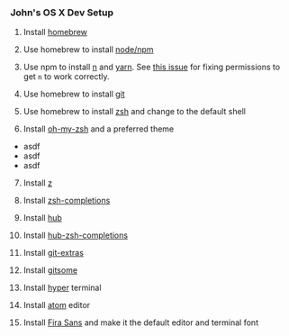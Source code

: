 ### John's OS X Dev Setup

1. Install [homebrew](https://brew.sh/)

2. Use homebrew to install [node/npm](https://wsvincent.com/install-node-js-npm-mac/)

3. Use npm to install [n](https://github.com/tj/n) and [yarn](https://yarnpkg.com/en/). See [this issue](https://github.com/tj/n/issues/416#issuecomment-342693217) for fixing permissions to get `n` to work correctly.

4. Use homebrew to install [git](https://git-scm.com/book/en/v1/Getting-Started-Installing-Git)

5. Use homebrew to install [zsh](https://rick.cogley.info/post/use-homebrew-zsh-instead-of-the-osx-default/) and change to the default shell

6. Install [oh-my-zsh](https://github.com/robbyrussell/oh-my-zsh) and a preferred theme

  - asdf
  - asdf
  - asdf

7. Install [z](https://github.com/rupa/z)

8. Install [zsh-completions](https://github.com/zsh-users/zsh-completions)

9. Install [hub](https://github.com/github/hub)

10. Install [hub-zsh-completions](https://github.com/github/hub/blob/master/etc/hub.zsh_completion)

11. Install [git-extras](https://github.com/tj/git-extras)

12. Install [gitsome](https://github.com/donnemartin/gitsome)

13. Install [hyper](https://github.com/zeit/hyper) terminal

14. Install [atom](https://atom.io/) editor

15. Install [Fira Sans](https://github.com/mozilla/Fira) and make it the default editor and terminal font
